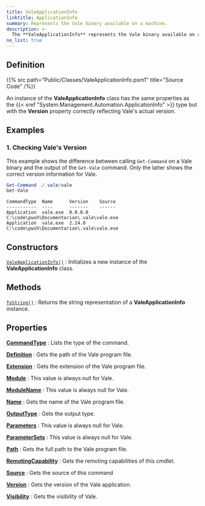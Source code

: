 ```yaml
---
title: ValeApplicationInfo
linktitle: ApplicationInfo
summary: Represents the Vale binary available on a machine.
description: >-
  The **ValeApplicationInfo** represents the Vale binary available on a machine.
no_list: true
---
```


## Definition

{{% src path="Public/Classes/ValeApplicationInfo.psm1" title="Source Code" /%}}

An instance of the **ValeApplicationInfo** class has the same properties as the
{{< xref "System.Management.Automation.ApplicationInfo" >}} type but with the **Version** property
correctly reflecting Vale's actual version.

## Examples

### 1. Checking Vale's Version

This example shows the difference between calling `Get-Command` on a Vale binary and the output of
the `Get-Vale` command. Only the latter shows the correct version information for Vale.

```powershell
Get-Command ./.vale/vale
Get-Vale
```

```output
CommandType  Name      Version    Source
-----------  ----      -------    ------
Application  vale.exe  0.0.0.0    C:\code\pwsh\Documentarian\.vale\vale.exe
Application  vale.exe  2.24.0     C:\code\pwsh\Documentarian\.vale\vale.exe
```

## Constructors

[`ValeApplicationInfo()`][01]
: Initializes a new instance of the **ValeApplicationInfo** class.

## Methods

[`ToString()`][02]
: Returns the string representation of a **ValeApplicationInfo** instance.

## Properties

[**CommandType**][03]
: Lists the type of the command.

[**Definition**][04]
: Gets the path of the Vale program file.

[**Extension**][05]
: Gets the extension of the Vale program file.

[**Module**][06]
: This value is always null for Vale.

[**ModuleName**][07]
: This value is always null for Vale.

[**Name**][08]
: Gets the name of the Vale program file.

[**OutputType**][09]
: Gets the output type.

[**Parameters**][10]
: This value is always null for Vale.

[**ParameterSets**][11]
: This value is always null for Vale.

[**Path**][12]
: Gets the full path to the Vale program file.

[**RemotingCapability**][13]
: Gets the remoting capabilities of this cmdlet.

[**Source**][14]
: Gets the source of this command

[**Version**][15]
: Gets the version of the Vale application.

[**Visibility**][16]
: Gets the visibility of Vale.

<!-- Reference Link Definitions -->
[01]: ./constructors#valeapplicationinfo
[02]: ./methods/ToString
[03]: ./properties#commandtype
[04]: ./properties#definition
[05]: ./properties#extension
[06]: ./properties#module
[07]: ./properties#modulename
[08]: ./properties#name
[09]: ./properties#outputtype
[10]: ./properties#parameters
[11]: ./properties#parametersets
[12]: ./properties#path
[13]: ./properties#remotingcapability
[14]: ./properties#source
[15]: ./properties#version
[16]: ./properties#visibility
